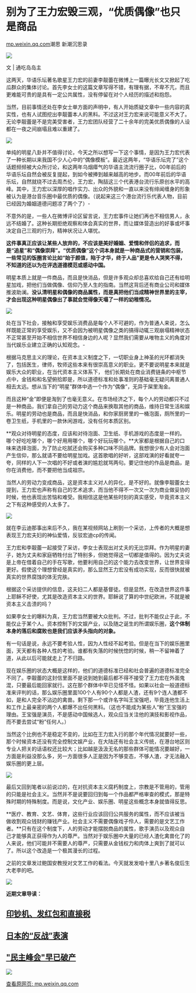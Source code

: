 # 别为了王力宏毁三观，“优质偶像”也只是商品

[mp.weixin.qq.com](http://mp.weixin.qq.com/s?__biz=Mzg5NjE3MzI5NQ==&mid=2247502307&idx=1&sn=9520805434cd1b0dcea557e29f2e6972&chksm=c0079c63f7701575fb7d5b73dda4bea109a833cd77b882003d8a82a4cc0068c4d4ad2d8a46d4&mpshare=1&scene=1&srcid=1219Z0QaJpFfRawzagKnZJk5&sharer_sharetime=1639848206749&sharer_shareid=b7c991d3cd23094f535ad602a652c37b#rd)潮思 新潮沉思录

![](https://image.cubox.pro/article/2021072811464537315/72783.jpg)

文 | 通吃岛岛主

这两天，华语乐坛著名歌星王力宏的前妻李靓蕾在微博上一篇曝光长文又掀起了吃瓜群众的集体讨论。首先李女士的这篇文章写得不错，有理有据，不卑不亢，而且更难能可贵的是具有一定公共属性，没有停留在对个人经历的描述和抱怨。

当然，目前事情还处在李女士单方面的声明中，有人开始质疑文章中一些内容的真实性，也有人试图挖出李靓蕾本人的黑料。不过这对王力宏来说可能意义不大了。无论李靓蕾是不是完美受害者，王力宏团队经营了二十余年的完美优质偶像的人设都在一夜之间崩塌且难以重建了。

![](https://cubox.pro/c/filters:no_upscale()?imageUrl=https%3A%2F%2Fmmbiz.qpic.cn%2Fmmbiz_png%2F1YS5yicdcpJMRJ1pn3ZLXQOgDedzerIyetpbZYBjnHAibiaJKKb9Ml2ZIAicOC5IhiaDiaer6TcjfkSexouujib9SibmtA%2F640%3Fwx_fmt%3Dpng)

单纯的明星八卦并不值得讨论，今天之所以想写一下这个事情，是因为王力宏代表了一种长期以来我国不少人心中的“偶像模板”。最近这两年，“华语乐坛完了”这个话题频频被大众所讨论，和这两年乌烟瘴气的华语主流流行圈子比，00年前后的华语乐坛自然会被反复提起，到如今被捧到越来越高的地步。而00年前后的华语乐坛，自然就绕不过去周杰伦，王力宏，陶喆这三个代表港台流行乐原创水平的高峰。其中，王力宏以深厚的唱作实力、出众的外貌和一直以来没有绯闻缠身的形象被认为是港台音乐圈中最优质的偶像。（说起来这三个港台流行乐代表人物，目前已经因为婚姻道德问题凉了两个了）-

不意外的是，一些人在微博评论区留言说，王力宏事件让她们再也不相信男人，永远不结婚了。这种长期拒绝观察和体会真实的世界，而让媒体营造出的好事或坏事决定自己三观的行为，精神状况让人堪忧。

**这件事真正应该让某些人放弃的，不应该是美好婚姻、爱情和伴侣的追求，而是“追星”和“偶像崇拜”。“优质偶像”这个词本身就是一种商品式的营销和包装，一些常见的饭圈言论比如“始于颜值，陷于才华，终于人品”更是令人哭笑不得，不知道的还以为在评选道德模范或感动中国。**

明星本质上就是一件商品，而且是快消品，但是许多观众却总喜欢给自己还有给明星加戏，把他们当做偶像、信仰乃至人生的指南。当然这背后还有商业公司和媒体推波助澜。**没认清明星和偶像的商品属性，而是真把他们当成精神世界里的主宰，才会出现这种明星偶像出了事就会觉得像天塌了一样的幼稚情况。**

![](https://cubox.pro/c/filters:no_upscale()?imageUrl=https%3A%2F%2Fmmbiz.qpic.cn%2Fmmbiz_jpg%2F1YS5yicdcpJMRJ1pn3ZLXQOgDedzerIyehmG9XzNhib3vFL9nGhmv4XmvicrYicKH3ySKuLicvQbxZemd4E0iaRbibWoQ%2F640%3Fwx_fmt%3Djpeg)

处在当下社会，接触和享受娱乐消费品是每个人不可避的，作为普通人来说，怎么样既能正常的享受娱乐，又不会因为被明星偶像之类的搞得动辄三观崩塌精神状态不正常甚至开始不相信世界不相信身边的人呢？显然我们需要从唯物主义的角度对当代娱乐业建立正确的认知观念。-

根据马克思主义的理论，在资本主义制度之下，一切职业身上神圣的光环都消失了，包括医生，律师，牧师这些本来有很崇高意义的职业。更不要说明星本来就是娱乐大众的职业，在当代资本主义体系下， 他们长期处在商业消费链条的中枢节点中，金钱和和名望俯拾即是，所以道德标准和处事准则的基础毫无疑问离普通人相去太远。想从当下的“明星”群体中选一个作为“偶像”，无异于屎里淘金。

而且这种“金”即便是淘到了也毫无意义。在市场经济之下，每个人的劳动都只不过是一种商品，我们拿自己的劳动力这个商品来换取其他的商品，维持日常生活和娱乐。明星的劳动也是商品，而且是快消品，和你家厨房里的一桶泡面，厕所里的一卷卫生纸，手机里的一款休闲游戏，没有任何本质区别。

**观众对待明星的态度，应该和对待泡面、卫生纸、手机游戏的态度是一样的。哪个好吃吃哪个，哪个好用用哪个，哪个好玩玩哪个。**大家都是根据自己的口味来选择泡面，为了防止吃腻还会购买多种口味不同品牌。我想很少有人会对泡面产生信仰，那么就请不要给明星加戏。这首歌唱的好听，这部戏演的好看就夸一夸，同样的人下一次唱的不好或者演的尴尬就骂两句。要记住他的作品是商品，是你在消费他，而不要把他当成祖宗。

当然人的劳动力变成商品，这是资本主义对人的异化，是不好的。就像李靓蕾女士提到，王力宏也声称有自己的艺术追求，而当他不得不一次又一次为商业做妥协的时候，他也表现出苦恼和难受。我相信这是他某些时刻的真实感受，毕竟资本主义之下有这种感受的人太多了。

![](https://cubox.pro/c/filters:no_upscale()?imageUrl=https%3A%2F%2Fmmbiz.qpic.cn%2Fmmbiz_jpg%2F1YS5yicdcpJMRJ1pn3ZLXQOgDedzerIyeRtny4We8LZxeib95fCl8VuGmsrs6UOTUAnLbib2F0875nh9LP72VwPHQ%2F640%3Fwx_fmt%3Djpeg)

就在李云迪那事出来后不久，我在某视频网站上刷到一个采访，上传者的大概是想表现王力宏夫妇的神仙爱情，反驳宏迪cp的传闻。

王力宏和李靓蕾一起接受了采访，李女士表现出对丈夫的无比崇拜。作为明星的妻子，她为丈夫和家庭牺牲付出了特别多，但她觉得这一切都是值得的。因为丈夫说是上帝在借着自己的手在写歌，他要利用自己的这个能力去改变世界，让世界变得更好。假使这个理想曾经是真实的，那么显然王力宏没有成功实现，反而很快就被真实的世界腐蚀的体无完肤。

根据这个采访提供的信息，这夫妇二人都是基督徒。但是显然，在改造世界这件事上耶稣不好使，尤其是改造资本主义的世界。耶稣说了算的中世纪欧洲，不就是被资本主义击溃的吗？

如果李女士的曝料为真，王力宏当然要被大众批判。不过，批判不能仅止于此，不能仅止于某个人。资本控制下的文娱产业，以及随之诞生的所谓娱乐圈，**这个体制本身的落后和腐败也是我们应该矛头指向的对象。**

有一句话是说，永远不要考验人性，因为人性经不起考验。但是在当下的娱乐圈里面，天天都有各种人性的考验。谁都有失落的时候恍惚的时候，稍一不留神着了道，从此以后可能就走上了不归路。

现在娱乐圈的状态大概是这样的，他们的道德标准已经和社会普遍的道德标准完全不同了。李靓蕾的这封信里面不是说到她到最后都不得不接受了王力宏在外面鬼混，只要最后能回家就行。这在那个群体中早已见怪不怪。如果以社会一般道德标准来评判的话，那么娱乐圈里面100个人有90个人都是人渣，还有9个连人渣都不如，是和人完全不沾边的禽兽。剩下那一个或许名字叫王宝强吧，毕竟连他生活上和工作上最亲密的两个人都爆不出任何黑料。（这也不能成为某些人“粉”王宝强的理由。王宝强是演员，不是感动中国候选人，观众应当关注他的演技和影视作品，而不要去尝试“粉”任何人。）

当然这个比例也不是稳定不变的，比如在王力宏入行的那个年代情况就要好一些，那个时候资本还没有完全控制文娱产业，在大陆还有社会主义传统，在港台地区则专业人把关的话语权还比较大；比如越是汲汲无名的那些群体可能情况要越好，一方面是利益没那么多，另一方面很多人正是因为不够变态，不够人渣，才无法融入娱乐圈的更上层。

![](https://cubox.pro/c/filters:no_upscale()?imageUrl=https%3A%2F%2Fmmbiz.qpic.cn%2Fmmbiz_jpg%2F1YS5yicdcpJMRJ1pn3ZLXQOgDedzerIyelMlvJWhib0a3ePTRRUyzicsNQYzfue5eY7NnsnLKHJWVbCGZ0MzKiaRibA%2F640%3Fwx_fmt%3Djpeg)

最后又回到笔者以前说过的，在对抗资本主义腐朽制度上，宗教是不管用的，管用的只能是社会主义。当然并不是说要回归到每一个作品都严格审查的模式，那是特殊时期的特殊制度。而是说，文化产业、娱乐圈、明星这些概念本身就值得反思。

**医疗、教育、文艺、体育，这些行业应该回归公共服务的属性，而不应该被当做收割观众钱财的赚钱产业。社会主义不需要偶像戏子伶人，需要的是文艺工作者。**只有在这个制度下，人的劳动才能摆脱商品的属性，歌手演员以及观众自己才能够真正获得作为人的尊严。当然对于娱乐圈中大量的已经人渣化禽兽化了的人来说，他们可能并不需要人的尊严，只需要从金钱权力和肉体上爽到了就可以了。所以这个改造是一个极其漫长的过程。

之前的文章发过鲍国安教授对文艺工作的看法。今天就发发咱十里八乡著名俊后生大老李的吧。

![](https://cubox.pro/c/filters:no_upscale()?imageUrl=https%3A%2F%2Fmmbiz.qpic.cn%2Fmmbiz_jpg%2F1YS5yicdcpJMRJ1pn3ZLXQOgDedzerIyes2jcZeBCOz5R2qvxWvd7ynUmic9g5AJTh1RjE0MXMsPJjQ6uaJpaA0A%2F640%3Fwx_fmt%3Djpeg)

**近期文章导读：**

## [印钞机、发红包和直接税](http://mp.weixin.qq.com/s?__biz=Mzg5NjE3MzI5NQ==&mid=2247502291&idx=1&sn=474fda6f762830fdf171d1267b1c0dcf&chksm=c0079c53f77015450cbaf00ca99a77acf61038163cf55f65ec5e190fcdde05f7e65d0ad24798&scene=21#wechat_redirect)

## [日本的“反战”表演](http://mp.weixin.qq.com/s?__biz=Mzg5NjE3MzI5NQ==&mid=2247502240&idx=1&sn=a9daa5af006b53d49687584ac0f7960e&chksm=c0079c20f7701536a5143182b666a820eafaa3ae9ed5312c142e6d8d02f38b27b2884ddfd999&scene=21#wechat_redirect)

## ["民主峰会"早已破产](http://mp.weixin.qq.com/s?__biz=Mzg5NjE3MzI5NQ==&mid=2247502189&idx=1&sn=1a19ea28573c6c9e264a6f9730b733de&chksm=c0079cedf77015fb381953e59db387f9fad7a3225580587e8d1781e6cc8d98153b1a884786fc&scene=21#wechat_redirect)

![](https://image.cubox.pro/article/2021072812201929096/60804.jpg)

[查看原网页: mp.weixin.qq.com](http://mp.weixin.qq.com/s?__biz=Mzg5NjE3MzI5NQ==&mid=2247502307&idx=1&sn=9520805434cd1b0dcea557e29f2e6972&chksm=c0079c63f7701575fb7d5b73dda4bea109a833cd77b882003d8a82a4cc0068c4d4ad2d8a46d4&mpshare=1&scene=1&srcid=1219Z0QaJpFfRawzagKnZJk5&sharer_sharetime=1639848206749&sharer_shareid=b7c991d3cd23094f535ad602a652c37b#rd)